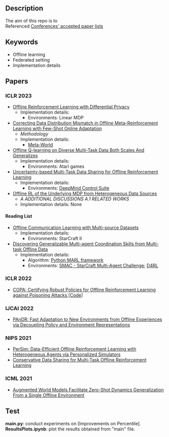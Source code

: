 ## Description
The aim of this repo is to <br>
Referenced [Conferences' accepted paper lists](https://github.com/Lionelsy/Conference-Accepted-Paper-List)

## Keywords
* Offline learning
* Federated setting
* Implementation details

## Papers
### ICLR 2023
- [Offline Reinforcement Learning with Differential Privacy](https://openreview.net/forum?id=NT51Ty0-Bfu)
	- Implementation details:
		- Environments: Linear MDP
- [Correcting Data Distribution Mismatch in Offline Meta-Reinforcement Learning with Few-Shot Online Adaptation](https://openreview.net/forum?id=Dk7tsv9fkF)
	- *Methodology*
	- Implementation details:
		 - [Meta-World](https://meta-world.github.io/)
- [Offline Q-learning on Diverse Multi-Task Data Both Scales And Generalizes](https://openreview.net/forum?id=4-k7kUavAj)
	- Implementation details:
		- Environments: Atari games
- [Uncertainty-based Multi-Task Data Sharing for Offline Reinforcement Learning](https://openreview.net/forum?id=u1Vj68CJZP)
	- Implementation details:
		- Environments: [DeepMind Control Suite](https://www.deepmind.com/publications/deepmind-control-suite)
- [Offline RL of the Underlying MDP from Heterogeneous Data Sources](https://openreview.net/forum?id=AR4rOT4sECN)
	- *A ADDITIONAL DISCUSSIONS A.1 RELATED WORKS*
	- Implementation details: None
#### Reading List
- [Offline Communication Learning with Multi-source Datasets](https://openreview.net/forum?id=R4oodnmxb9m)
	- Implementation details: 
		- Environments: StarCraft II
- [Discovering Generalizable Multi-agent Coordination Skills from Multi-task Offline Data](https://openreview.net/forum?id=53FyUAdP7d)
	- Implementation details: 
		- Algorithm: [Python MARL framework](https://github.com/oxwhirl/pymarl)
		- Environments: [SMAC - StarCraft Multi-Agent Challenge](https://github.com/oxwhirl/smac); [D4RL](https://sites.google.com/view/d4rl/home)

### ICLR 2022
- [COPA: Certifying Robust Policies for Offline Reinforcement Learning against Poisoning Attacks ](https://openreview.net/forum?id=psh0oeMSBiF)[[Code](https://github.com/AI-secure/COPA)]

### IJCAI 2022
- [PAnDR: Fast Adaptation to New Environments from Offline Experiences via Decoupling Policy and Environment Representations](https://arxiv.org/abs/2204.02877)

### NIPS 2021
- [PerSim: Data-Efficient Offline Reinforcement Learning with Heterogeneous Agents via Personalized Simulators](https://arxiv.org/abs/2102.06961)
- [Conservative Data Sharing for Multi-Task Offline Reinforcement Learning](https://papers.nips.cc/paper/2021/hash/5fd2c06f558321eff612bbbe455f6fbd-Abstract.html)

### ICML 2021
- [Augmented World Models Facilitate Zero-Shot Dynamics Generalization From a Single Offline Environment](https://arxiv.org/abs/2104.05632)

## Test
**main.py**: conduct experiments on [Improvements on Percentile]. <br>
**ResultsPlots.ipynb**: plot the results obtained from "main" file.<br>


